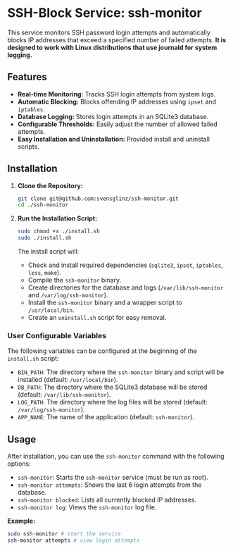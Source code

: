 # SSH-Block Service: ssh-monitor

This service monitors SSH password login attempts and automatically blocks IP addresses
that exceed a specified number of failed attempts.
**It is designed to work with Linux distributions that use journald for system logging.**

## Features

* **Real-time Monitoring:** Tracks SSH login attempts from system logs.
* **Automatic Blocking:** Blocks offending IP addresses using `ipset` and `iptables`.
* **Database Logging:** Stores login attempts in an SQLite3 database.
* **Configurable Thresholds:** Easily adjust the number of allowed failed attempts.
* **Easy Installation and Uninstallation:** Provided install and uninstall scripts.

## Installation

1.  **Clone the Repository:**

    ```bash
    git clone git@github.com:svensglinz/ssh-monitor.git
    cd ./ssh-monitor
    ```
    
2.  **Run the Installation Script:**

    ```bash
    sudo chmod +x ./install.sh
    sudo ./install.sh
    ```

    The install script will:

    * Check and install required dependencies (`sqlite3`, `ipset`, `iptables`, `less`, `make`).
    * Compile the `ssh-monitor` binary.
    * Create directories for the database and logs (`/var/lib/ssh-monitor` and `/var/log/ssh-monitor`).
    * Install the `ssh-monitor` binary and a wrapper script to `/usr/local/bin`.
    * Create an `uninstall.sh` script for easy removal.

### User Configurable Variables

The following variables can be configured at the beginning of the `install.sh` script:

* `BIN_PATH`: The directory where the `ssh-monitor` binary and script will be installed (default: `/usr/local/bin`).
* `DB_PATH`: The directory where the SQLite3 database will be stored (default: `/var/lib/ssh-monitor`).
* `LOG_PATH`: The directory where the log files will be stored (default: `/var/log/ssh-monitor`).
* `APP_NAME`: The name of the application (default: `ssh-monitor`).

## Usage

After installation, you can use the `ssh-monitor` command with the following options:

* `ssh-monitor`: Starts the `ssh-monitor` service (must be run as root).
* `ssh-monitor attempts`: Shows the last 6 login attempts from the database.
* `ssh-monitor blocked`: Lists all currently blocked IP addresses.
* `ssh-monitor log`: Views the `ssh-monitor` log file.

**Example:**

```bash
sudo ssh-monitor # start the service
ssh-monitor attempts # view login attempts